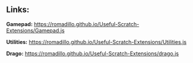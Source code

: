 ## Links:

**Gamepad:** 
https://romadillo.github.io/Useful-Scratch-Extensions/Gamepad.js

**Utilities:** 
https://romadillo.github.io/Useful-Scratch-Extensions/Utilities.js

**Drago:** 
https://romadillo.github.io/Useful-Scratch-Extensions/drago.js
